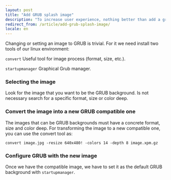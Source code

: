 ```yaml
---
layout: post
title: "Add GRUB splash image"
description: "To increase user experience, nothing better than add a grub splash image"
redirect_from: /article/add-grub-splash-image/
locale: en
---
```


Changing or setting an image to GRUB is trivial. For it we need install two tools of our linux environment:

`convert` Useful tool for image process (format, size, etc.).

`startupmanager` Graphical Grub manager.

### Selecting the image
Look for the image that you want to be the GRUB background. Is not necessary search for a specific format, size or color deep.

### Convert the image into a new GRUB compatible one
The images that can be GRUB backgrounds must have a concrete format, size and color deep. For transforming the image to a new compatible one, you can use the convert tool as:

    convert image.jpg -resize 640x480! -colors 14 -depth 8 image.xpm.gz

### Configure GRUB with the new image
Once we have the compatible image, we have to set it as the default GRUB background with `startupmanager`.
